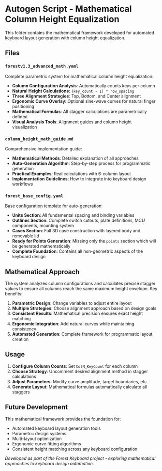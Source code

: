 # Autogen Script - Mathematical Column Height Equalization

This folder contains the mathematical framework developed for automated keyboard layout generation with column height equalization.

## Files

### `forestv1.3_advanced_math.yaml`
Complete parametric system for mathematical column height equalization:
- **Column Configuration Analysis**: Automatically counts keys per column
- **Natural Height Calculations**: `(key_count - 1) * row_spacing`
- **Three Alignment Strategies**: Top, Bottom, and Center alignment
- **Ergonomic Curve Overlay**: Optional sine-wave curves for natural finger positioning
- **Mathematical Formulas**: All stagger calculations are parametrically defined
- **Visual Analysis Tools**: Alignment guides and column height visualization

### `column_height_math_guide.md`
Comprehensive implementation guide:
- **Mathematical Methods**: Detailed explanation of all approaches
- **Auto-Generation Algorithm**: Step-by-step process for programmatic generation
- **Practical Examples**: Real calculations with 6-column layout
- **Implementation Guidelines**: How to integrate into keyboard design workflows

### `forest_base_config.yaml`
Base configuration template for auto-generation:
- **Units Section**: All fundamental spacing and binding variables
- **Outlines Section**: Complete switch cutouts, plate definitions, MCU components, mounting system
- **Cases Section**: Full 3D case construction with layered body and removable lid
- **Ready for Points Generation**: Missing only the `points` section which will be generated mathematically
- **Complete Foundation**: Contains all non-geometric aspects of the keyboard design

## Mathematical Approach

The system analyzes column configurations and calculates precise stagger values to ensure all columns reach the same maximum height envelope. Key benefits:

1. **Parametric Design**: Change variables to adjust entire layout
2. **Multiple Strategies**: Choose alignment approach based on design goals
3. **Consistent Results**: Mathematical precision ensures exact height matching
4. **Ergonomic Integration**: Add natural curves while maintaining consistency
5. **Automated Generation**: Complete framework for programmatic layout creation

## Usage

1. **Configure Column Counts**: Set `ColN_KeyCount` for each column
2. **Choose Strategy**: Uncomment desired alignment method in stagger calculations
3. **Adjust Parameters**: Modify curve amplitude, target boundaries, etc.
4. **Generate Layout**: Mathematical formulas automatically calculate all staggers

## Future Development

This mathematical framework provides the foundation for:
- Automated keyboard layout generation tools
- Parametric design systems
- Multi-layout optimization
- Ergonomic curve fitting algorithms
- Consistent height matching across any keyboard configuration

*Developed as part of the Forest Keyboard project - exploring mathematical approaches to keyboard design automation.*
